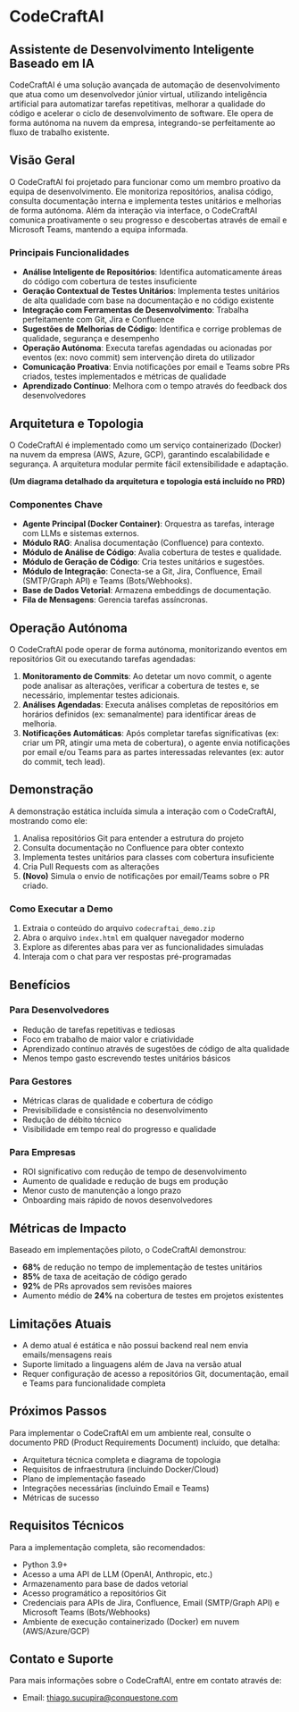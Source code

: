 # CodeCraftAI

## Assistente de Desenvolvimento Inteligente Baseado em IA

CodeCraftAI é uma solução avançada de automação de desenvolvimento que atua como um desenvolvedor júnior virtual, utilizando inteligência artificial para automatizar tarefas repetitivas, melhorar a qualidade do código e acelerar o ciclo de desenvolvimento de software. Ele opera de forma autónoma na nuvem da empresa, integrando-se perfeitamente ao fluxo de trabalho existente.

## Visão Geral

O CodeCraftAI foi projetado para funcionar como um membro proativo da equipa de desenvolvimento. Ele monitoriza repositórios, analisa código, consulta documentação interna e implementa testes unitários e melhorias de forma autónoma. Além da interação via interface, o CodeCraftAI comunica proativamente o seu progresso e descobertas através de email e Microsoft Teams, mantendo a equipa informada.

### Principais Funcionalidades

- **Análise Inteligente de Repositórios**: Identifica automaticamente áreas do código com cobertura de testes insuficiente
- **Geração Contextual de Testes Unitários**: Implementa testes unitários de alta qualidade com base na documentação e no código existente
- **Integração com Ferramentas de Desenvolvimento**: Trabalha perfeitamente com Git, Jira e Confluence
- **Sugestões de Melhorias de Código**: Identifica e corrige problemas de qualidade, segurança e desempenho
- **Operação Autónoma**: Executa tarefas agendadas ou acionadas por eventos (ex: novo commit) sem intervenção direta do utilizador
- **Comunicação Proativa**: Envia notificações por email e Teams sobre PRs criados, testes implementados e métricas de qualidade
- **Aprendizado Contínuo**: Melhora com o tempo através do feedback dos desenvolvedores

## Arquitetura e Topologia

O CodeCraftAI é implementado como um serviço containerizado (Docker) na nuvem da empresa (AWS, Azure, GCP), garantindo escalabilidade e segurança. A arquitetura modular permite fácil extensibilidade e adaptação.

**(Um diagrama detalhado da arquitetura e topologia está incluído no PRD)**

### Componentes Chave

- **Agente Principal (Docker Container)**: Orquestra as tarefas, interage com LLMs e sistemas externos.
- **Módulo RAG**: Analisa documentação (Confluence) para contexto.
- **Módulo de Análise de Código**: Avalia cobertura de testes e qualidade.
- **Módulo de Geração de Código**: Cria testes unitários e sugestões.
- **Módulo de Integração**: Conecta-se a Git, Jira, Confluence, Email (SMTP/Graph API) e Teams (Bots/Webhooks).
- **Base de Dados Vetorial**: Armazena embeddings de documentação.
- **Fila de Mensagens**: Gerencia tarefas assíncronas.

## Operação Autónoma

O CodeCraftAI pode operar de forma autónoma, monitorizando eventos em repositórios Git ou executando tarefas agendadas:

1.  **Monitoramento de Commits**: Ao detetar um novo commit, o agente pode analisar as alterações, verificar a cobertura de testes e, se necessário, implementar testes adicionais.
2.  **Análises Agendadas**: Executa análises completas de repositórios em horários definidos (ex: semanalmente) para identificar áreas de melhoria.
3.  **Notificações Automáticas**: Após completar tarefas significativas (ex: criar um PR, atingir uma meta de cobertura), o agente envia notificações por email e/ou Teams para as partes interessadas relevantes (ex: autor do commit, tech lead).

## Demonstração

A demonstração estática incluída simula a interação com o CodeCraftAI, mostrando como ele:

1.  Analisa repositórios Git para entender a estrutura do projeto
2.  Consulta documentação no Confluence para obter contexto
3.  Implementa testes unitários para classes com cobertura insuficiente
4.  Cria Pull Requests com as alterações
5.  **(Novo)** Simula o envio de notificações por email/Teams sobre o PR criado.

### Como Executar a Demo

1.  Extraia o conteúdo do arquivo `codecraftai_demo.zip`
2.  Abra o arquivo `index.html` em qualquer navegador moderno
3.  Explore as diferentes abas para ver as funcionalidades simuladas
4.  Interaja com o chat para ver respostas pré-programadas

## Benefícios

### Para Desenvolvedores
- Redução de tarefas repetitivas e tediosas
- Foco em trabalho de maior valor e criatividade
- Aprendizado contínuo através de sugestões de código de alta qualidade
- Menos tempo gasto escrevendo testes unitários básicos

### Para Gestores
- Métricas claras de qualidade e cobertura de código
- Previsibilidade e consistência no desenvolvimento
- Redução de débito técnico
- Visibilidade em tempo real do progresso e qualidade

### Para Empresas
- ROI significativo com redução de tempo de desenvolvimento
- Aumento de qualidade e redução de bugs em produção
- Menor custo de manutenção a longo prazo
- Onboarding mais rápido de novos desenvolvedores

## Métricas de Impacto

Baseado em implementações piloto, o CodeCraftAI demonstrou:

- **68%** de redução no tempo de implementação de testes unitários
- **85%** de taxa de aceitação de código gerado
- **92%** de PRs aprovados sem revisões maiores
- Aumento médio de **24%** na cobertura de testes em projetos existentes

## Limitações Atuais

- A demo atual é estática e não possui backend real nem envia emails/mensagens reais
- Suporte limitado a linguagens além de Java na versão atual
- Requer configuração de acesso a repositórios Git, documentação, email e Teams para funcionalidade completa

## Próximos Passos

Para implementar o CodeCraftAI em um ambiente real, consulte o documento PRD (Product Requirements Document) incluído, que detalha:

- Arquitetura técnica completa e diagrama de topologia
- Requisitos de infraestrutura (incluindo Docker/Cloud)
- Plano de implementação faseado
- Integrações necessárias (incluindo Email e Teams)
- Métricas de sucesso

## Requisitos Técnicos

Para a implementação completa, são recomendados:

- Python 3.9+
- Acesso a uma API de LLM (OpenAI, Anthropic, etc.)
- Armazenamento para base de dados vetorial
- Acesso programático a repositórios Git
- Credenciais para APIs de Jira, Confluence, Email (SMTP/Graph API) e Microsoft Teams (Bots/Webhooks)
- Ambiente de execução containerizado (Docker) em nuvem (AWS/Azure/GCP)

## Contato e Suporte

Para mais informações sobre o CodeCraftAI, entre em contato através de:

- Email: thiago.sucupira@conquestone.com
  
